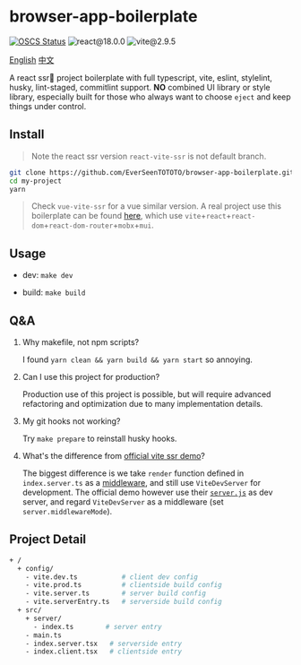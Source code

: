 # browser-app-boilerplate

[![OSCS Status](https://www.oscs1024.com/platform/badge/EverSeenTOTOTO/browser-app-boilerplate.svg?size=small)](https://www.oscs1024.com/project/EverSeenTOTOTO/browser-app-boilerplate?ref=badge_small)
![react@18.0.0](https://img.shields.io/badge/react-v18.0.0-blue)
![vite@2.9.5](https://img.shields.io/badge/vite-v2.9.5-brightgreen)

[English](./README.md) [中文](./README-zh_CN.md)

A react ssr🚀 project boilerplate with full typescript, vite, eslint, stylelint, husky, lint-staged, commitlint support. **NO** combined UI library or style library, especially built for those who always want to choose `eject` and keep things under control.

## Install

> Note the react ssr version `react-vite-ssr` is not default branch.

```bash
git clone https://github.com/EverSeenTOTOTO/browser-app-boilerplate.git my-project -b react-vite-ssr --depth 1
cd my-project
yarn
```

> Check `vue-vite-ssr` for a vue similar version. A real project use this boilerplate can be found [here](https://github.com/EverSeenTOTOTO/pen-middleware), which use `vite`+`react`+`react-dom`+`react-dom-router`+`mobx`+`mui`.

## Usage

+ dev: `make dev`

+ build: `make build`

## Q&A

1. Why makefile, not npm scripts?

    I found `yarn clean && yarn build && yarn start` so annoying.

2. Can I use this project for production?

    Production use of this project is possible, but will require advanced refactoring and optimization due to many implementation details.

3. My git hooks not working?

    Try `make prepare` to reinstall husky hooks.

4. What's the difference from [official vite ssr demo](https://github.com/vitejs/vite/tree/main/playground/ssr-react)?

    The biggest difference is we take `render` function defined in `index.server.ts` as a [middleware](./config/vite.dev.ts), and still use `ViteDevServer` for development.
    The official demo however use their [`server.js`](https://github.com/vitejs/vite/blob/main/playground/ssr-react/server.js) as dev server, and regard `ViteDevServer` as a middleware (set `server.middlewareMode`).

## Project Detail

```bash
+ /
  + config/
    - vite.dev.ts           # client dev config
    - vite.prod.ts          # clientside build config
    - vite.server.ts        # server build config
    - vite.serverEntry.ts   # serverside build config
  + src/
    + server/
      - index.ts        # server entry
    - main.ts
    - index.server.tsx   # serverside entry
    - index.client.tsx   # clientside entry
```
